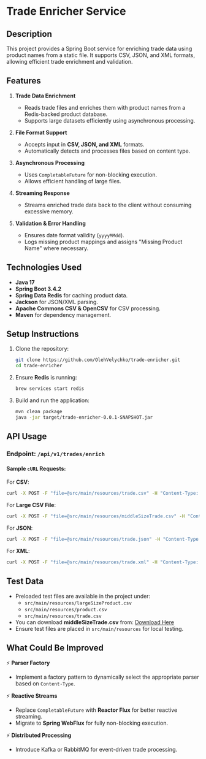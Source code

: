 # Trade Enricher Service

## Description
This project provides a Spring Boot service for enriching trade data using product names from a static file. It supports CSV, JSON, and XML formats, allowing efficient trade enrichment and validation.

## Features

1. **Trade Data Enrichment**
   - Reads trade files and enriches them with product names from a Redis-backed product database.
   - Supports large datasets efficiently using asynchronous processing.
   
2. **File Format Support**
   - Accepts input in **CSV, JSON, and XML** formats.
   - Automatically detects and processes files based on content type.

3. **Asynchronous Processing**
   - Uses `CompletableFuture` for non-blocking execution.
   - Allows efficient handling of large files.

4. **Streaming Response**
   - Streams enriched trade data back to the client without consuming excessive memory.

5. **Validation & Error Handling**
   - Ensures date format validity (`yyyyMMdd`).
   - Logs missing product mappings and assigns "Missing Product Name" where necessary.

## Technologies Used

- **Java 17**
- **Spring Boot 3.4.2**
- **Spring Data Redis** for caching product data.
- **Jackson** for JSON/XML parsing.
- **Apache Commons CSV & OpenCSV** for CSV processing.
- **Maven** for dependency management.

## Setup Instructions

1. Clone the repository:
   ```sh
   git clone https://github.com/OlehVelychko/trade-enricher.git
   cd trade-enricher
   ```
2. Ensure **Redis** is running:
   ```sh
   brew services start redis
   ```
3. Build and run the application:
   ```sh
   mvn clean package
   java -jar target/trade-enricher-0.0.1-SNAPSHOT.jar
   ```

## API Usage

### Endpoint: `/api/v1/trades/enrich`

#### Sample `cURL` Requests:

For **CSV**:
```sh
curl -X POST -F "file=@src/main/resources/trade.csv" -H "Content-Type: multipart/form-data" http://localhost:8080/api/v1/trades/enrich
```

For **Large CSV File**:
```sh
curl -X POST -F "file=@src/main/resources/middleSizeTrade.csv" -H "Content-Type: multipart/form-data" http://localhost:8080/api/v1/trades/enrich
```

For **JSON**:
```sh
curl -X POST -F "file=@src/main/resources/trade.json" -H "Content-Type: application/json" http://localhost:8080/api/v1/trades/enrich
```

For **XML**:
```sh
curl -X POST -F "file=@src/main/resources/trade.xml" -H "Content-Type: application/xml" http://localhost:8080/api/v1/trades/enrich
```

## Test Data

- Preloaded test files are available in the project under:
  - `src/main/resources/largeSizeProduct.csv`
  - `src/main/resources/product.csv`
  - `src/main/resources/trade.csv`
- You can download **middleSizeTrade.csv** from:
  [Download Here](https://drive.google.com/file/d/1M_ln1KKICQkoV8S8RBsB7XLaHHknDZvA/view)
- Ensure test files are placed in `src/main/resources` for local testing.

## What Could Be Improved

⚡ **Parser Factory**
   - Implement a factory pattern to dynamically select the appropriate parser based on `Content-Type`.

⚡ **Reactive Streams**
   - Replace `CompletableFuture` with **Reactor Flux** for better reactive streaming.
   - Migrate to **Spring WebFlux** for fully non-blocking execution.

⚡ **Distributed Processing**
   - Introduce Kafka or RabbitMQ for event-driven trade processing.
